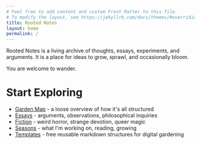 ```yaml
---
# Feel free to add content and custom Front Matter to this file.
# To modify the layout, see https://jekyllrb.com/docs/themes/#overriding-theme-defaults
title: Rooted Notes
layout: home
permalink: /
---
```


Rooted Notes is a living archive of thoughts, essays, experiments, and arguments. It is a place for ideas to grow, sprawl, and occasionally bloom.

You are welcome to wander.

# Start Exploring

- [Garden Map](rooted-notes/garden-map) - a loose overview of how it's all structured
- [Essays](rooted-notes/essays) - arguments, observations, philosophical inquiries
- [Fiction](rooted-notes/fiction) - weird horror, strange devotion, queer magic
- [Seasons](rooted-notes/seasons) - what I'm working on, reading, growing
- [Templates](rooted-notes/templates) - free reusable markdown structures for digital gardening
